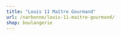 ```yaml
---
title: "Louis 11 Maître Gourmand"
url: /narbonne/louis-11-maitre-gourmand/
shop: boulangerie
---
```

